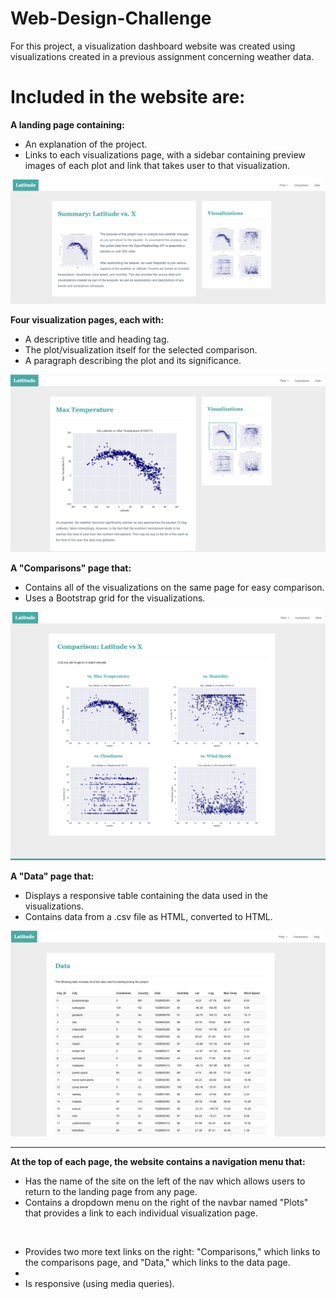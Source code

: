 # Web-Design-Challenge

For this project, a visualization dashboard website was created using visualizations created in a previous assignment concerning weather data.  

<h1>Included in the website are:</h1>

<strong>A landing page containing:</strong> 
<ul>
  <li>An explanation of the project.</li>
  <li>Links to each visualizations page, with a sidebar containing preview images of each plot and link that takes user to that visualization.</li>
</ul>
<p align="center">
<img src="Images/landingResize.png" width="700">
</p>

<strong>Four visualization pages, each with:</strong> 
<ul>
  <li>A descriptive title and heading tag.</li>
  <li>The plot/visualization itself for the selected comparison.</li>
  <li>A paragraph describing the plot and its significance.</li>
</ul>
<p align="center">
<img src="Images/visualize-lg.png" width="700">
</p>
<strong>A "Comparisons" page that:</strong>
<ul>
  <li>Contains all of the visualizations on the same page for easy comparison.</li>
  <li>Uses a Bootstrap grid for the visualizations.</li>
</ul>
<p align="center">
<img src="Images/comparison-lg.png" width="700">
</p>
<strong>A "Data" page that:</strong>
<ul>
  <li>Displays a responsive table containing the data used in the visualizations. </li>
  <li>Contains data from a .csv file as HTML, converted to HTML.</li>
</ul>
<p align="center">
<img src="Images/data-lg.png" width="700">
</p>

<hr>
<strong>At the top of each page, the website contains a navigation menu that:</strong>
<ul>
  <li>Has the name of the site on the left of the nav which allows users to return to the landing page from any page.</li>
  <li>Contains a dropdown menu on the right of the navbar named "Plots" that provides a link to each individual visualization page.
    <p align="center">
      <img scr="Images/nav-sm.png" width="400">
    </p>
  </li>
  <li>Provides two more text links on the right: "Comparisons," which links to the comparisons page, and "Data," which links to the data page.<li>
  <li>Is responsive (using media queries).</li>
</ul>
    
    

